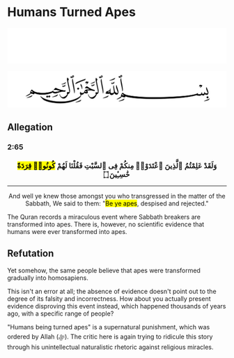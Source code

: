 # Humans Turned Apes
<div class="dark-mode">

![BismillahDark](./Files/SVG/BismillahDark.svg 'In the name of Allah (ﷻ), Most Gracious, Most Merciful. :no-zoom')

</div>
<div class="light-mode">

![BismillahLight](./Files/SVG/BismillahLight.svg 'In the name of Allah (ﷻ), Most Gracious, Most Merciful. :no-zoom')

</div>

## Allegation
<!-- tabs:start -->

### **<strong>2:65</strong>**
<h3><p style="text-align:center;">وَلَقَدْ عَلِمْتُمُ ٱلَّذِينَ ٱعْتَدَوْا۟ مِنكُمْ فِى ٱلسَّبْتِ فَقُلْنَا لَهُمْ <mark>كُونُوا۟ قِرَدَةً</mark> خَٰسِـِٔينَ ۝</p></h3>

***

<p style="text-align:center;">And well ye knew those amongst you who transgressed in the matter of the Sabbath, We said to them: "<mark>Be ye apes</mark>, despised and rejected."</p>

<!-- tabs:end -->

The Quran records a miraculous event where Sabbath breakers are transformed into apes. There is, however, no scientific evidence that humans were ever transformed into apes.

## Refutation
Yet somehow, the same people believe that apes were transformed gradually into homosapiens.

This isn't an error at all; the absence of evidence doesn't point out to the degree of its falsity and incorrectness. How about you actually present evidence disproving this event instead, which happened thousands of years ago, with a specific range of people?

"Humans being turned apes" is a supernatural  punishment, which was ordered by Allah (ﷻ). The critic here is again trying to ridicule this story through his unintellectual naturalistic rhetoric against religious miracles.